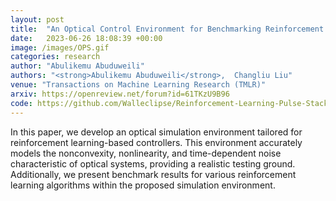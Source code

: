 ```yaml
---
layout: post
title:  "An Optical Control Environment for Benchmarking Reinforcement Learning Algorithms"
date:   2023-06-26 18:08:39 +00:00
image: /images/OPS.gif
categories: research
author: "Abulikemu Abuduweili"
authors: "<strong>Abulikemu Abuduweili</strong>,  Changliu Liu"
venue: "Transactions on Machine Learning Research (TMLR)"
arxiv: https://openreview.net/forum?id=61TKzU9B96 
code: https://github.com/Walleclipse/Reinforcement-Learning-Pulse-Stacking 
---
```


In this paper, we develop an optical simulation environment tailored for reinforcement learning-based controllers. 
This environment accurately models the nonconvexity, nonlinearity, and time-dependent noise characteristic of optical systems, 
providing a realistic testing ground. 
Additionally, we present benchmark results for various reinforcement learning algorithms within the proposed simulation environment.